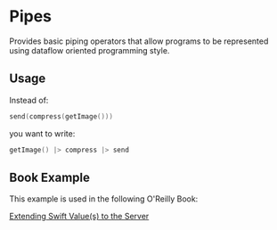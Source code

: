 # Pipes

Provides basic piping operators that allow programs to be represented using dataflow oriented programming style.

## Usage

Instead of:

```swift
send(compress(getImage()))
```

you want to write:

```swift
getImage() |> compress |> send 
```
## Book Example

This example is used in the following O'Reilly Book:

[Extending Swift Value(s) to the Server](http://shop.oreilly.com/product/0636920056096.do)
